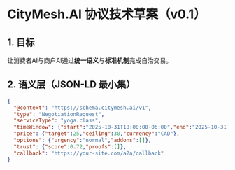 # CityMesh.AI 协议技术草案（v0.1）

## 1. 目标
让消费者AI与商户AI通过**统一语义**与**标准机制**完成自治交易。

## 2. 语义层（JSON-LD 最小集）
```json
{
  "@context": "https://schema.citymesh.ai/v1",
  "type": "NegotiationRequest",
  "serviceType": "yoga.class",
  "timeWindow": {"start":"2025-10-31T18:00:00-06:00","end":"2025-10-31T21:00:00-06:00"},
  "price": {"target":25,"ceiling":30,"currency":"CAD"},
  "options": {"urgency":"normal","addons":[]},
  "trust": {"score":0.72,"proofs":[]},
  "callback": "https://your-site.com/a2a/callback"
}
